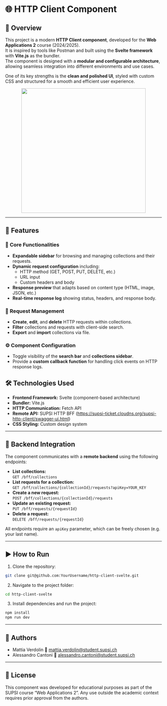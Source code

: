 # 🌐 HTTP Client Component

## 📝 Overview
This project is a modern **HTTP Client component**, developed for the **Web Applications 2** course (2024/2025).  
It is inspired by tools like Postman and built using the **Svelte framework** with **Vite.js** as the bundler.  
The component is designed with a **modular and configurable architecture**, allowing seamless integration into different environments and use cases.

One of its key strengths is the **clean and polished UI**, styled with custom CSS and structured for a smooth and efficient user experience.

<p align="center">
  <img src="https://github.com/user-attachments/assets/351ffe0a-e301-45a6-81cd-74d227ccedef" height="400px">
</p>

---

## 🚀 Features

### 🔧 **Core Functionalities**
- **Expandable sidebar** for browsing and managing collections and their requests.
- **Dynamic request configuration** including:
  - HTTP method (GET, POST, PUT, DELETE, etc.)
  - URL input
  - Custom headers and body
- **Response preview** that adapts based on content type (HTML, image, JSON, etc.)
- **Real-time response log** showing status, headers, and response body.

### 🧩 **Request Management**
- **Create**, **edit**, and **delete** HTTP requests within collections.
- **Filter** collections and requests with client-side search.
- **Export** and **import** collections via file.

### ⚙️ **Component Configuration**
- Toggle visibility of the **search bar** and **collections sidebar**.
- Provide a **custom callback function** for handling click events on HTTP response logs.

## 🛠️ Technologies Used
- **Frontend Framework:** Svelte (component-based architecture)
- **Bundler:** Vite.js
- **HTTP Communication:** Fetch API
- **Remote API:** SUPSI HTTP BFF (https://supsi-ticket.cloudns.org/supsi-http-client/swagger-ui.html)
- **CSS Styling:** Custom design system

---

## 🔌 Backend Integration
The component communicates with a **remote backend** using the following endpoints:
- **List collections:**  
  `GET /bff/collections`
- **List requests for a collection:**  
  `GET /bff/collections/{collectionId}/requests?apiKey=YOUR_KEY`
- **Create a new request:**  
  `POST /bff/collections/{collectionId}/requests`
- **Update an existing request:**  
  `PUT /bff/requests/{requestId}`
- **Delete a request:**  
  `DELETE /bff/requests/{requestId}`

All endpoints require an `apiKey` parameter, which can be freely chosen (e.g. your last name).

---

## ▶️ How to Run
1. Clone the repository:
```bash
git clone git@github.com:YourUsername/http-client-svelte.git
```
2. Navigate to the project folder:

```bash
cd http-client-svelte
```
3. Install dependencies and run the project:

```bash
npm install
npm run dev
```
---
## 👥 Authors
- Mattia Verdolin 📧 mattia.verdolin@student.supsi.ch
- Alessandro Cantoni 📧 alessandro.cantoni@student.supsi.ch

---
## 📜 License
This component was developed for educational purposes as part of the SUPSI course “Web Applications 2”.
Any use outside the academic context requires prior approval from the authors.
